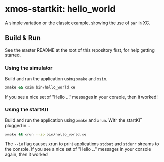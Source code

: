 # xmos-startkit: hello_world

A simple variation on the classic example, showing the use of `par` in XC.

## Build & Run

See the master README at the root of this repository first, for help getting
started.

### Using the simulator

Build and run the application using `xmake` and `xsim`.

```sh
xmake && xsim bin/hello_world.xe
```

If you see a nice set of "Hello ..." messages in your console, then it worked!

### Using the startKIT

Build and run the application using `xmake` and `xrun`. WIth the startKIT plugged in...

```sh
xmake && xrun --io bin/hello_world.xe
```

The `--io` flag causes xrun to print applications `stdout` and `stderr` streams
to the console. If you see a nice set of "Hello ..." messages in your console
again, then it worked!
